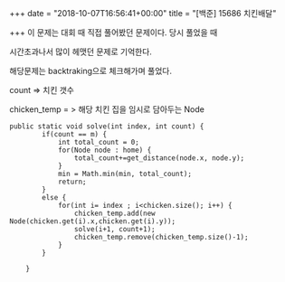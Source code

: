 +++
date = "2018-10-07T16:56:41+00:00"
title = "[백준] 15686 치킨배달"

+++
이 문제는 대회 때 직접 풀어봤던 문제이다. 당시 풀었을 때

시간초과나서 많이 헤맷던 문제로 기억한다.

해당문제는 backtraking으로 체크해가며 풀었다.

count => 치킨 갯수

chicken_temp = > 해당 치킨 집을 임시로 담아두는 Node

    public static void solve(int index, int count) {
    		if(count == m) {
    			int total_count = 0;
    			for(Node node : home) {
    				total_count+=get_distance(node.x, node.y);
    			}
    			min = Math.min(min, total_count);
    			return;
    		}
    		else {
    			for(int i= index ; i<chicken.size(); i++) {
    				chicken_temp.add(new Node(chicken.get(i).x,chicken.get(i).y));
    				solve(i+1, count+1);
    				chicken_temp.remove(chicken_temp.size()-1);
    			}
    		}
    	
    	}